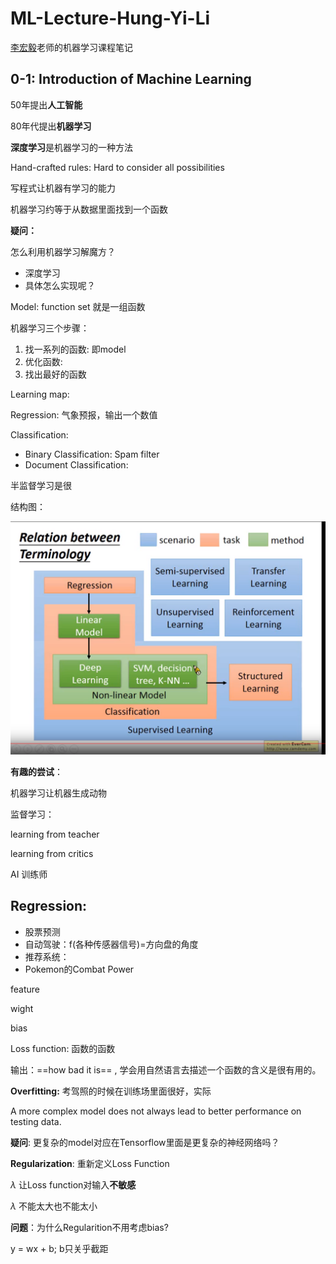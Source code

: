 # ML-Lecture-Hung-Yi-Li
 [李宏毅](http://speech.ee.ntu.edu.tw/~tlkagk/index.html)老师的机器学习课程笔记
## 0-1: Introduction of Machine Learning

50年提出**人工智能**

80年代提出**机器学习**

**深度学习**是机器学习的一种方法



Hand-crafted rules: Hard to consider all possibilities

写程式让机器有学习的能力

机器学习约等于从数据里面找到一个函数



**疑问：**

怎么利用机器学习解魔方？

- 深度学习
- 具体怎么实现呢？  



Model: function set 就是一组函数

机器学习三个步骤： 

1.  找一系列的函数: 即model
2.  优化函数:
3. 找出最好的函数

Learning map:

Regression: 气象预报，输出一个数值

Classification: 

- Binary Classification: Spam filter 
- Document Classification:

半监督学习是很

结构图：

![Relation_between_terminology](./pic/Relation_between_terminology.png)

**有趣的尝试**：

机器学习让机器生成动物



监督学习：

learning from teacher



learning from critics

AI 训练师



## Regression:

- 股票预测
- 自动驾驶：f(各种传感器信号)=方向盘的角度
- 推荐系统：
- Pokemon的Combat Power

feature

wight 

bias



Loss function: 函数的函数

输出：==how bad it is== , 学会用自然语言去描述一个函数的含义是很有用的。

**Overfitting:** 考驾照的时候在训练场里面很好，实际

A more complex model does not always lead to better performance on testing data.

**疑问**: 更复杂的model对应在Tensorflow里面是更复杂的神经网络吗？



**Regularization**: 重新定义Loss Function

$\lambda$ 让Loss function对输入**不敏感** 

$\lambda$ 不能太大也不能太小

**问题**：为什么Regularition不用考虑bias?

y = wx + b; b只关乎截距



